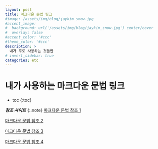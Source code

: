```yaml
---
layout: post
title: 마크다운 문법 링크  
#image: /assets/img/blog/jaykim_snow.jpg
#accent_image: 
#  background: url('/assets/img/blog/jaykim_snow.jpg') center/cover
#  overlay: false
#accent_color: '#ccc'
#theme_color: '#ccc'
description: >
  내가 주로 사용하는 것들만
# invert_sidebar: true
categories: etc
---
```


# 내가 사용하는 마크다운 문법 링크 

* toc
{:toc}

<!--
## 1. Header
___CODE___
{:.note}
```
# H1 (제목1)
## H2 (제목2)
### H3 (제목3)
#### H4 (제목4)
##### H5 (제목5)
###### H6 (제목6)
```
<br/><br/>

___EX___
{:.note}
# H1 (제목1)
## H2 (제목2)
### H3 (제목3)
#### H4 (제목4)
##### H5 (제목5)
###### H6 (제목6)

<br/><br/>

## 2. 인용문
___CODE___
{:.note}
```
>인용문 예시

>>인용문 예시

>>>인용문 예시
```
<br/><br/>

___EX___
{:.note}
>인용문 예시

>>인용문 예시

>>>인용문 예시

<br/><br/>

* 뭘까
  - 뭘까

1. 되냐?>
2. 되냐?

1. 되냐?
  2. 되냐?
    3. 되냐?
<br/><br/>
-->
___참조 사이트___
{:.note}
  [마크다운 문법 참조 1](https://heropy.blog/2017/09/30/markdown/ "마크다운 문법")

  [마크다운 문법 참조 2](https://bskyvision.com/1140/ "마크다운 문법")
  
  [마크다운 문법 참조 3](https://www.psjco.com/72 "마크다운 문법")
  
  [마크다운 문법 참조 4](https://lynmp.com/ko/article/title/markdown-link-ua811c9dc59o "링크 삽입 관련")

